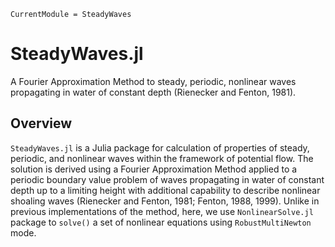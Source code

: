 ```@meta
CurrentModule = SteadyWaves
```

# SteadyWaves.jl

A Fourier Approximation Method to steady, periodic, nonlinear waves
propagating in water of constant depth (Rienecker and Fenton, 1981).


## Overview

`SteadyWaves.jl` is a Julia package for calculation of properties of steady, periodic, 
and nonlinear waves within the framework of potential flow. The solution is derived using
a Fourier Approximation Method applied to a periodic boundary value problem of waves propagating 
in water of constant depth up to a limiting height with additional capability to describe nonlinear
shoaling waves (Rienecker and Fenton, 1981; Fenton, 1988, 1999). Unlike in previous implementations of the method,
here, we use `NonlinearSolve.jl` package to `solve()` a set of nonlinear equations using `RobustMultiNewton` mode.
